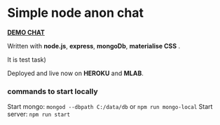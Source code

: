 
# Simple node anon chat

[**DEMO CHAT**](https://desolate-temple-67304.herokuapp.com/)

Written with **node.js**, **express**, **mongoDb**, **materialise CSS** . 

It is test task)

Deployed and live now on **HEROKU** and **MLAB**. 

### commands to start locally

Start mongo: `mongod --dbpath C:/data/db` or `npm run mongo-local`
Start server: `npm run start`
